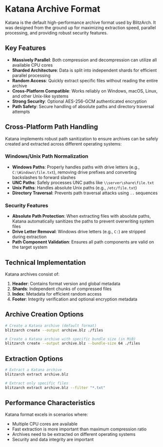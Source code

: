 # Katana Archive Format

Katana is the default high-performance archive format used by BlitzArch. It was designed from the ground up for maximizing extraction speed, parallel processing, and providing robust security features.

## Key Features

- **Massively Parallel**: Both compression and decompression can utilize all available CPU cores
- **Sharded Architecture**: Data is split into independent shards for efficient parallel processing
- **Random Access**: Quickly extract specific files without reading the entire archive
- **Cross-Platform Compatible**: Works reliably on Windows, macOS, Linux, and other Unix-like systems
- **Strong Security**: Optional AES-256-GCM authenticated encryption
- **Path Safety**: Secure handling of absolute paths and directory traversal attempts

## Cross-Platform Path Handling

Katana implements robust path sanitization to ensure archives can be safely created and extracted across different operating systems:

### Windows/Unix Path Normalization

- **Windows Paths**: Properly handles paths with drive letters (e.g., `C:\Windows\file.txt`), removing drive prefixes and converting backslashes to forward slashes
- **UNC Paths**: Safely processes UNC paths like `\\server\share\file.txt`
- **Unix Paths**: Handles absolute Unix paths (e.g., `/etc/file.txt`)
- **Directory Traversal**: Prevents path traversal attacks using `..` sequences

### Security Features

- **Absolute Path Protection**: When extracting files with absolute paths, Katana automatically sanitizes the paths to prevent overwriting system files
- **Drive Letter Removal**: Windows drive letters (e.g., `C:`) are stripped during extraction
- **Path Component Validation**: Ensures all path components are valid on the target system

## Technical Implementation

Katana archives consist of:

1. **Header**: Contains format version and global metadata
2. **Shards**: Independent chunks of compressed files
3. **Index**: Metadata for efficient random access
4. **Footer**: Integrity verification and optional encryption metadata

## Archive Creation Options

```bash
# Create a Katana archive (default format)
blitzarch create --output archive.blz ./files

# Create a Katana archive with specific bundle size (in MiB)
blitzarch create --output archive.blz --bundle-size 64 ./files
```

## Extraction Options

```bash
# Extract a Katana archive
blitzarch extract archive.blz

# Extract only specific files
blitzarch extract archive.blz --filter "*.txt"
```

## Performance Characteristics

Katana format excels in scenarios where:

- Multiple CPU cores are available
- Fast extraction is more important than maximum compression ratio
- Archives need to be extracted on different operating systems
- Security and data integrity are important
